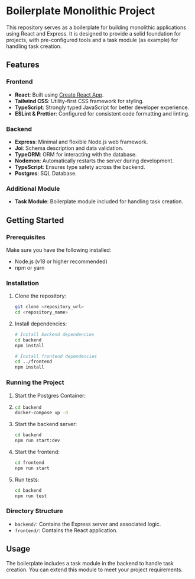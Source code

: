 # Boilerplate Monolithic Project

This repository serves as a boilerplate for building monolithic applications using React and Express. It is designed to provide a solid foundation for projects, with pre-configured tools and a task module (as example) for handling task creation.

## Features

### Frontend
- **React**: Built using [Create React App](https://create-react-app.dev/).
- **Tailwind CSS**: Utility-first CSS framework for styling.
- **TypeScript**: Strongly typed JavaScript for better developer experience.
- **ESLint & Prettier**: Configured for consistent code formatting and linting.

### Backend
- **Express**: Minimal and flexible Node.js web framework.
- **Joi**: Schema description and data validation.
- **TypeORM**: ORM for interacting with the database.
- **Nodemon**: Automatically restarts the server during development.
- **TypeScript**: Ensures type safety across the backend.
- **Postgres**: SQL Database.

### Additional Module
- **Task Module**: Boilerplate module included for handling task creation.

## Getting Started

### Prerequisites
Make sure you have the following installed:
- Node.js (v18 or higher recommended)
- npm or yarn

### Installation
1. Clone the repository:
   ```bash
   git clone <repository_url>
   cd <repository_name>
   ```

2. Install dependencies:
   ```bash
   # Install backend dependencies
   cd backend
   npm install

   # Install frontend dependencies
   cd ../frontend
   npm install
   ```

### Running the Project

1. Start the Postgres Container:

2. ```bash
   cd backend
   docker-compose up -d
   ```
3. Start the backend server:
   ```bash
   cd backend
   npm run start:dev
   ```

4. Start the frontend:
   ```bash
   cd frontend
   npm run start
   ```
5. Run tests:
   ```bash
   cd backend
   npm run test
   ```


### Directory Structure
- `backend/`: Contains the Express server and associated logic.
- `frontend/`: Contains the React application.

## Usage
The boilerplate includes a task module in the backend to handle task creation. You can extend this module to meet your project requirements.


